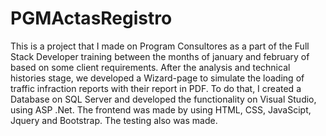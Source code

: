 # PGMActasRegistro
This is a project that I made on Program Consultores as a part of the Full Stack Developer training between the months of january and february of based on some client requirements. 
After the analysis and technical histories stage, we developed a Wizard-page to simulate the loading of traffic infraction reports with their report in PDF. 
To do that, I created a Database on SQL Server and developed the functionality on Visual Studio, using ASP .Net. 
The frontend was made by using HTML, CSS, JavaScipt, Jquery and Bootstrap.
The testing also was made.
